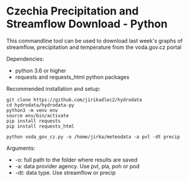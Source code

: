 # Czechia Precipitation and Streamflow Download - Python
This commandline tool can be used to download last week's graphs of
streamflow, precipitation and temperature from the voda.gov.cz portal

Dependencies:
* python 3.6 or higher
* requests and requests_html python packages

Recommended installation and setup:
```
git clone https://github.com/jirikadlec2/hydrodata
cd hydrodata/hydrodata-py
python3 -m venv env
source env/bin/activate
pip install requests
pip install requests_html

python voda_gov_cz.py -o /home/jirka/meteodata -a pvl -dt precip
```

Arguments:
* -o: full path to the folder where results are saved
* -a: data provider agency. Use pvl, pla, poh or pod
* -dt: data type. Use streamflow or precip